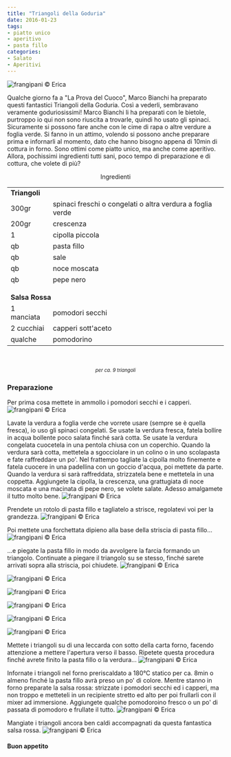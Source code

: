 ```yaml
---
title: "Triangoli della Goduria"
date: 2016-01-23
tags:
- piatto unico
- aperitivo
- pasta fillo
categories:
- Salato
- Aperitivi
---
```

![](header.jpg "frangipani © Erica")

Qualche giorno fa a "La Prova del Cuoco", Marco Bianchi ha preparato questi fantastici Triangoli della Goduria. Così a vederli, sembravano veramente goduriosissimi! Marco Bianchi li ha preparati con le bietole, purtroppo io qui non sono riuscita a trovarle, quindi ho usato gli spinaci. Sicuramente si possono fare anche con le cime di rapa o altre verdure a foglia verde. Si fanno in un attimo, volendo si possono anche preparare prima e infornarli al momento, dato che hanno bisogno appena di 10min di cottura in forno. Sono ottimi come piatto unico, ma anche come aperitivo. Allora, pochissimi ingredienti tutti sani, poco tempo di preparazione e di cottura, che volete di più?


<div id="wrapper" style="text-align: center">
  <div id="yourdiv" style="display: inline-block;">
    <div class="ingredients">
      <div class="ingredients-title">Ingredienti</div>
      <table>
        <tbody>
          </tr>
            <td colspan="2"><b>Triangoli</b></td>
          </tr>
          <tr>
            <td>300gr</td>
            <td>spinaci freschi o congelati o altra verdura a foglia verde</td>
          </tr>
          <tr>
            <td>200gr</td>
            <td>crescenza</td>
          </tr>
          <tr>
            <td>1</td>
            <td>cipolla piccola</td>
          </tr>
          <tr>
            <td>qb</td>
            <td>pasta fillo</td>
          </tr>
          <tr>
            <td>qb</td>
            <td>sale</td>
          </tr>
          <tr>
            <td>qb</td>
            <td>noce moscata</td>
          </tr>
          <tr>
            <td>qb</td>
            <td>pepe nero</td>
          </tr>
          <tr style="height: 15px;"></tr>
          <tr>          
            <td colspan="2"><b>Salsa Rossa</b></td>
          </tr>      
          <tr>
            <td>1 manciata</td>
            <td>pomodori secchi</td>
          </tr>
          <tr>
            <td>2 cucchiai</td>
            <td>capperi sott'aceto</td>
          </tr>
          <tr>
            <td>qualche</td>
            <td>pomodorino</td>
          </tr>
        </tbody>
      </table>
      <br></br>
      <i class="pull-right" style="font-size: 80%;">per ca. 9 triangoli</i>
    </div>
  </div>
</div>


<h3>
  <font color="grey">
    <i class="fa fa-cogs"></i>
  </font> Preparazione
</h3>

Per prima cosa mettete in ammollo i pomodori secchi e i capperi.
![](ammollo.jpg "frangipani © Erica")

Lavate la verdura a foglia verde che vorrete usare (sempre se è quella fresca), io uso gli spinaci congelati. Se usate la verdura fresca, fatela bollire in acqua bollente poco salata finché sarà cotta. Se usate la verdura congelata cuocetela in una pentola chiusa con un coperchio. Quando la verdura sarà cotta, mettetela a sgocciolare in un colino o in uno scolapasta e fate raffreddare un po'. Nel frattempo tagliate la cipolla molto finemente e fatela cuocere in una padellina con un goccio d'acqua, poi mettete da parte. Quando la verdura si sarà raffreddata, strizzatela bene e mettetela in una coppetta. Aggiungete la cipolla, la crescenza, una grattugiata di noce moscata e una macinata di pepe nero, se volete salate. Adesso amalgamete il tutto molto bene.
![](farcia.jpg "frangipani © Erica")

Prendete un rotolo di pasta fillo e tagliatelo a strisce, regolatevi voi per la grandezza.
![](pastafillo.jpg "frangipani © Erica")

Poi mettete una forchettata dipieno alla base della striscia di pasta fillo...
![](farcire.jpg "frangipani © Erica")

...e piegate la pasta fillo in modo da avvolgere la farcia formando un triangolo. Continuate a piegare il triangolo su se stesso, finché sarete arrivati sopra alla striscia, poi chiudete.
![](triangolo1.jpg "frangipani © Erica")

![](triangolo2.jpg "frangipani © Erica")

![](triangolo3.jpg "frangipani © Erica")

![](triangolo4.jpg "frangipani © Erica")

![](triangolo5.jpg "frangipani © Erica")

![](triangolo6.jpg "frangipani © Erica")

Mettete i triangoli su di una leccarda con sotto della carta forno, facendo attenzione a mettere l'apertura verso il basso. Ripetete questa procedura finché avrete finito la pasta fillo o la verdura...
![](teglia.jpg "frangipani © Erica")

Infornate i triangoli nel forno preriscaldato a 180°C statico per ca. 8min o almeno finché la pasta fillo avrà preso un po' di colore. Mentre stanno in forno preparate la salsa rossa: strizzate i pomodori secchi ed i capperi, ma non troppo e metteteli in un recipiente stretto ed alto per poi frullarli con il mixer ad immersione. Aggiungete qualche pomodoroino fresco o un po' di passata di pomodoro e frullate il tutto.
![](salsa.jpg "frangipani © Erica")

Mangiate i triangoli ancora ben caldi accompagnati da questa fantastica salsa rossa.
![](risultato.jpg "frangipani © Erica")


<h4>Buon appetito
  <font color="red">
    <i class="fa fa-smile-o"></i>
  </font>
</h4>